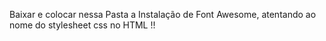 Baixar e colocar nessa Pasta a Instalação de Font Awesome, atentando ao nome do stylesheet css no HTML !! 
